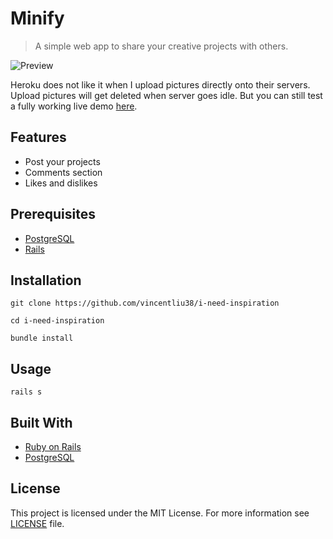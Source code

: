 # Minify
>A simple web app to share your creative projects with others.

![Preview](http://www.vincent.engineer/assets/images/inspired.gif)

Heroku does not like it when I upload pictures directly onto their servers. Upload pictures will get deleted when server goes idle. But you can still test a fully working live demo [here](https://inspired-site.herokuapp.com/).

## Features
- Post your projects
- Comments section
- Likes and dislikes

## Prerequisites
- [PostgreSQL](https://www.postgresql.org/docs/10/static/tutorial-start.html)
- [Rails](http://guides.rubyonrails.org/getting_started.html)

## Installation
```git clone https://github.com/vincentliu38/i-need-inspiration```

```cd i-need-inspiration```

```bundle install```

## Usage
```rails s```

## Built With
- [Ruby on Rails](http://rubyonrails.org)
- [PostgreSQL](https://www.postgresql.org)


## License
This project is licensed under the MIT License. For more information see [LICENSE](https://github.com/vincentliu38/i-need-inspiration/blob/master/LICENSE) file.
